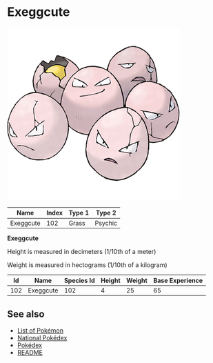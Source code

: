 # Exeggcute


![Exeggcute](images/102.png)

| **Name** | **Index** | **Type 1** | **Type 2** |
|----|----|----|----|
| Exeggcute | 102 | Grass | Psychic  |

**Exeggcute** 


Height is measured in decimeters (1/10th of a meter)

Weight is measured in hectograms (1/10th of a kilogram)

| **Id** | **Name** | **Species Id** | **Height** | **Weight** | **Base Experience** |
|--------|----------|----------------|------------|------------|---------------------|
| 102 | Exeggcute | 102 | 4 | 25 | 65 |


## See also

- [List of Pokémon](../pokemon.md)
- [National Pokédex](../national_pokedex.md)
- [Pokédex](../pokedex.md)
- [README](../README.md)
